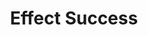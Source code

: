 ---
title: Effect Success
description: Trigger for a Crowd Control Effect Success
version: 0.2.0
parameters:
  - name: Game
    type: Select
    required: true
    default: Any
    description: Game to which the trigger should react on
  - name: Pack
    type: Select
    required: true
    default: Any
    description: Pack of the game the trigger should react on
  - name: Effect
    type: Select
    required: true
    default: Any
    description: Effect, is based on the Game and Pack
  - name: Type
    type: Select
    required: true
    default: Any
    description:  |
      - `Any`
      - `Immediate`
      - `Timed`
  - name: Price
    type: Range
    description: |
      Filter events between a specified `Min` and `Max`

      `Min` and `Max` are **inclusive** of the entered values

      - `Any Value` - Leave both min and max empty to accept any value
      - `Exact Value` - Enter only a `Max` to trigger on a specific value
      - `Greater Than` - Enter only a `Min` to trigger on any value greater than the specified value
      - `Range` - Enter a min and a max to trigger within a desired range
variables:
  - name: requestID
    type: string
    description: The request id
    value: a2d00d8c-89ef-4f59-aac5-0030a01a53f6
  - name: effect.effectID
    type: string
    description: The id of the effect
    value: removesprite
  - name: effect.type
    type: string
    description: The type of the effect
    value: game
  - name: effect.name
    type: string
    description: The name of the effect
    value: Take Shine Sprite
  - name: effect.duration
    type: number
    description: The duration of the effect
    value: 0
  - name: effect.note
    type: string
    description: The effect note
  - name: effect.category
    type: string
    description: The category of the effect
  - name: effect.description
    type: string
    description: The description of the effect
    value: Steal a shine sprite from the player!
  - name: effect.price
    type: number
    description: The price of the effect
    value: 1
  - name: effect.image
    type: string
    description: The image of the effect
    value: https://resources.crowdcontrol.live/images/PaperMarioTTYD/PaperMarioTTYD/icons/removesprite.png
  - name: price
    type: number
    description: The price
    value: 1
  - name: unitPrice
    type: number
    description: The unit price
    value: 1
  - name: game.gameID
    type: number
    description: The game id
    value: PaperMarioTTYD
  - name: game.name
    type: string
    description: The name of the game
    value: 'Paper Mario: The Thousand-Year Door'
  - name: gamePack.gamePackID
    type: string
    description: The game pack id
    value: PaperMarioTTYD
  - name: gamePack.name
    type: string
    description: The name of the game pack
    value: 'Paper Mario: The Thousand-Year Door'
  - name: gamePack.platform
    type: string
    description: The game pack platform
    value: GCN
  - name: target.ccUID
    type: string
    description: the target ccuuid unique identifier
    value: ccuid-01hb25ab3n9v6861v0855s1wdf
  - name: target.name
    type: string
    description: The target name
    value: Rondhi
  - name: target.profile
    type: string
    description: The target profile
    value: twitch
  - name: target.originID
    type: number
    description: The target origin id
    value: 3405825
  - name: target.image
    type: string
    description: The target image
    value: https://static-cdn.jtvnw.net/jtv_user_pictures/9bb598a0-9fab-4a0c-8ad9-48b41d5ab2fe-profile_image-300x300.png
  - name: requester.ccUID
    type: string
    description: The requester ccuid unique id
    value: ccuid-01hkkmd53tdf7q4bf43k58effq
  - name: requester.name
    type: string
    description: The requester name
    value: KermitThePOGGIES
  - name: requester.profile
    type: string
    description: The requester profile
    value: twitch
  - name: requester.originID
    type: number
    description: the requester origin id
    value: 738066902
  - name: requester.image
    type: string
    description: The requester image
    value: https://static-cdn.jtvnw.net/jtv_user_pictures/4ad22e7e-ac1d-404d-b820-cab16d16f98f-profile_image-300x300.png
  - name: timestamp
    type: number
    description: The timestamp of the event
    value: 1704830667420
---